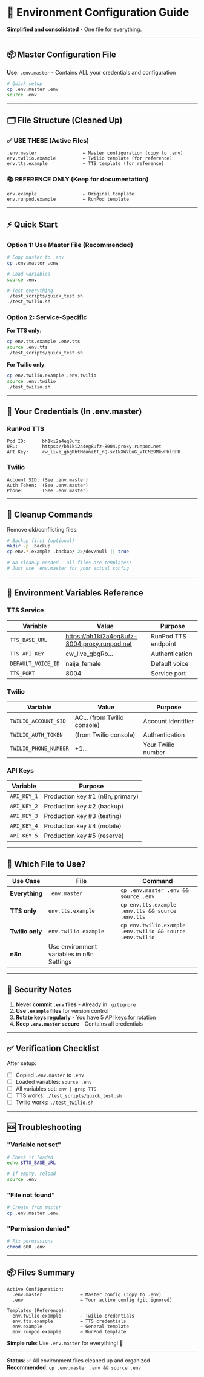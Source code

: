 # 🔧 Environment Configuration Guide

**Simplified and consolidated** - One file for everything.

---

## 📦 Master Configuration File

**Use**: `.env.master` - Contains ALL your credentials and configuration

```bash
# Quick setup
cp .env.master .env
source .env
```

---

## 🗂️ File Structure (Cleaned Up)

### ✅ **USE THESE** (Active Files)

```
.env.master                 ← Master configuration (copy to .env)
env.twilio.example          ← Twilio template (for reference)
env.tts.example             ← TTS template (for reference)
```

### 📚 **REFERENCE ONLY** (Keep for documentation)

```
env.example                 ← Original template
env.runpod.example          ← RunPod template
```

---

## ⚡ Quick Start

### Option 1: Use Master File (Recommended)

```bash
# Copy master to .env
cp .env.master .env

# Load variables
source .env

# Test everything
./test_scripts/quick_test.sh
./test_twilio.sh
```

### Option 2: Service-Specific

**For TTS only**:
```bash
cp env.tts.example .env.tts
source .env.tts
./test_scripts/quick_test.sh
```

**For Twilio only**:
```bash
cp env.twilio.example .env.twilio
source .env.twilio
./test_twilio.sh
```

---

## 🔑 Your Credentials (In .env.master)

### RunPod TTS
```
Pod ID:      bh1ki2a4eg8ufz
URL:         https://bh1ki2a4eg8ufz-8004.proxy.runpod.net
API Key:     cw_live_gbgRbtMdunztT_nQ-scINXW7EuG_VTCMB9MkwPhlRFU
```

### Twilio
```
Account SID: (See .env.master)
Auth Token:  (See .env.master)
Phone:       (See .env.master)
```

---

## 🧹 Cleanup Commands

Remove old/conflicting files:

```bash
# Backup first (optional)
mkdir -p .backup
cp env.*.example .backup/ 2>/dev/null || true

# No cleanup needed - all files are templates!
# Just use .env.master for your actual config
```

---

## 📝 Environment Variables Reference

### TTS Service
| Variable | Value | Purpose |
|----------|-------|---------|
| `TTS_BASE_URL` | https://bh1ki2a4eg8ufz-8004.proxy.runpod.net | RunPod TTS endpoint |
| `TTS_API_KEY` | cw_live_gbgRb... | Authentication |
| `DEFAULT_VOICE_ID` | naija_female | Default voice |
| `TTS_PORT` | 8004 | Service port |

### Twilio
| Variable | Value | Purpose |
|----------|-------|---------|
| `TWILIO_ACCOUNT_SID` | AC... (from Twilio console) | Account identifier |
| `TWILIO_AUTH_TOKEN` | (from Twilio console) | Authentication |
| `TWILIO_PHONE_NUMBER` | +1... | Your Twilio number |

### API Keys
| Variable | Purpose |
|----------|---------|
| `API_KEY_1` | Production key #1 (n8n, primary) |
| `API_KEY_2` | Production key #2 (backup) |
| `API_KEY_3` | Production key #3 (testing) |
| `API_KEY_4` | Production key #4 (mobile) |
| `API_KEY_5` | Production key #5 (reserve) |

---

## 🎯 Which File to Use?

| Use Case | File | Command |
|----------|------|---------|
| **Everything** | `.env.master` | `cp .env.master .env && source .env` |
| **TTS only** | `env.tts.example` | `cp env.tts.example .env.tts && source .env.tts` |
| **Twilio only** | `env.twilio.example` | `cp env.twilio.example .env.twilio && source .env.twilio` |
| **n8n** | Use environment variables in n8n Settings |  |

---

## 🔐 Security Notes

1. **Never commit `.env` files** - Already in `.gitignore`
2. **Use `.example` files** for version control
3. **Rotate keys regularly** - You have 5 API keys for rotation
4. **Keep `.env.master` secure** - Contains all credentials

---

## ✅ Verification Checklist

After setup:

- [ ] Copied `.env.master` to `.env`
- [ ] Loaded variables: `source .env`
- [ ] All variables set: `env | grep TTS`
- [ ] TTS works: `./test_scripts/quick_test.sh`
- [ ] Twilio works: `./test_twilio.sh`

---

## 🆘 Troubleshooting

### "Variable not set"

```bash
# Check if loaded
echo $TTS_BASE_URL

# If empty, reload
source .env
```

### "File not found"

```bash
# Create from master
cp .env.master .env
```

### "Permission denied"

```bash
# Fix permissions
chmod 600 .env
```

---

## 📦 Files Summary

```
Active Configuration:
  .env.master              ← Master config (copy to .env)
  .env                     ← Your active config (git ignored)

Templates (Reference):
  env.twilio.example       ← Twilio credentials
  env.tts.example          ← TTS credentials
  env.example              ← General template
  env.runpod.example       ← RunPod template
```

**Simple rule**: Use `.env.master` for everything! 🎯

---

**Status**: ✅ All environment files cleaned up and organized  
**Recommended**: `cp .env.master .env && source .env`

